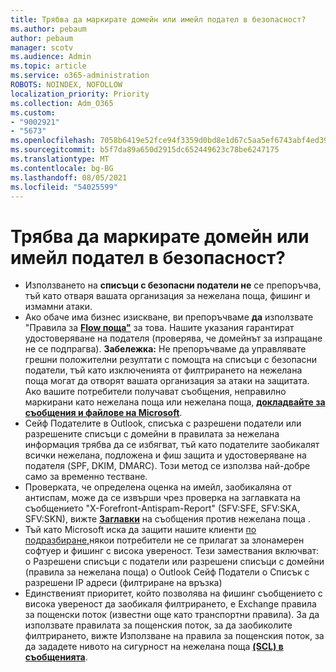 ```yaml
---
title: Трябва да маркирате домейн или имейл подател в безопасност?
ms.author: pebaum
author: pebaum
manager: scotv
ms.audience: Admin
ms.topic: article
ms.service: o365-administration
ROBOTS: NOINDEX, NOFOLLOW
localization_priority: Priority
ms.collection: Adm_O365
ms.custom:
- "9002921"
- "5673"
ms.openlocfilehash: 7058b6419e52fce94f3359d0bd8e1d67c5aa5ef6743abf4ed39f45bad49e1d07
ms.sourcegitcommit: b5f7da89a650d2915dc652449623c78be6247175
ms.translationtype: MT
ms.contentlocale: bg-BG
ms.lasthandoff: 08/05/2021
ms.locfileid: "54025599"
---
```

# <a name="need-to-mark-a-domain-or-email-sender-safe"></a>Трябва да маркирате домейн или имейл подател в безопасност?

- Използването на **списъци с безопасни податели не** се препоръчва, тъй като отваря вашата организация за нежелана поща, фишинг и измамни атаки.
- Ако обаче има бизнес изискване, ви препоръчваме **да** използвате "Правила за **[Flow поща"](https://docs.microsoft.com/microsoft-365/security/office-365-security/create-safe-sender-lists-in-office-365?view=o365-worldwide#recommended-use-mail-flow-rules)** за това. Нашите указания гарантират удостоверяване на подателя (проверява, че домейнът за изпращане не се подпрагва). **Забележка:** Не препоръчваме да управлявате грешни положителни резултати с помощта на списъци с безопасни податели, тъй като изключенията от филтрирането на нежелана поща могат да отворят вашата организация за атаки на защитата. Ако вашите потребители получават съобщения, неправилно маркирани като нежелана поща или нежелана поща, **[докладвайте за съобщения и файлове на Microsoft](https://protection.office.com/reportsubmission)**.
- Сейф Подателите в Outlook, списъка с разрешени податели или разрешените списъци с домейни в правилата за нежелана информация трябва да се избягват, тъй като подателите заобикалят всички нежелана, подложена и фиш защита и удостоверяване на подателя (SPF, DKIM, DMARC).  Този метод се използва най-добре само за временно тестване.
- Проверката, че определена оценка на имейл, заобикаляна от антиспам, може да се извърши чрез проверка на заглавката на съобщението "X-Forefront-Antispam-Report" (SFV:SFE, SFV:SKA, SFV:SKN), вижте **[Заглавки](https://docs.microsoft.com/microsoft-365/security/office-365-security/anti-spam-message-headers)** на съобщения против нежелана поща .
- Тъй като Microsoft иска да защити нашите клиенти [по подразбиране,](https://docs.microsoft.com/microsoft-365/security/office-365-security/secure-by-default#exceptions)някои потребители не се прилагат за злонамерен софтуер и фишинг с висока увереност. Тези замествания включват: o Разрешени списъци с податели или разрешени списъци с домейни (правила за нежелана поща) o Outlook Сейф Податели o Списък с разрешени IP адреси (филтриране на връзка) 
- Единственият приоритет, който позволява на фишинг съобщението с висока увереност да заобикаля филтрирането, е Exchange правила за пощенски поток (известни още като транспортни правила). За да използвате правилата за пощенския поток, за да заобиколите филтрирането, вижте Използване на правила за пощенския поток, за да зададете нивото на сигурност на нежелана поща **[(SCL) в съобщенията](https://docs.microsoft.com/microsoft-365/security/office-365-security/use-mail-flow-rules-to-set-the-spam-confidence-level-scl-in-messages)**.